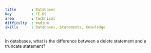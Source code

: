 ```yaml
---
title       : Databases
key         : TE-DS
area        : technical
difficulty  : medium
skills      : Databases, Statements, Knowledge
---
```


In databases, what is the difference between a delete statement and a truncate statement?
